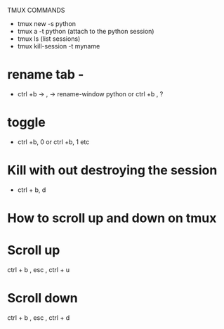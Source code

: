 TMUX COMMANDS

- tmux new -s python
- tmux a -t python (attach to the python session)
- tmux ls (list sessions)
- tmux kill-session -t myname

# rename tab -
- ctrl +b → , → rename-window python or ctrl +b , ? 

# toggle 
- ctrl +b,  0 or ctrl +b, 1 etc

# Kill with out destroying the session
- ctrl + b, d

# How to scroll up and down on tmux
# Scroll up
ctrl + b , esc , ctrl + u
# Scroll down
ctrl + b , esc , ctrl + d


